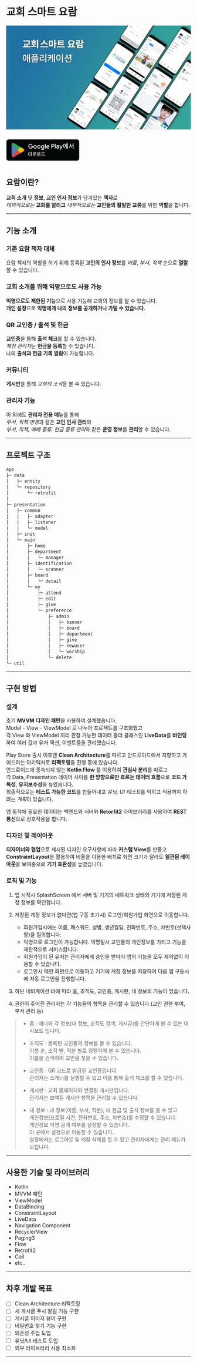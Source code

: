 # 교회 스마트 요람

![Banner](art/prj_banner.webp)

<a href="https://play.google.com/store/apps/details?id=com.sjk.yoram" target="_blank"><img src="art/Google Play Badge.png" alt="Play Store로 이동" width=200></a>

## 요람이란?

**교회 소개** 및 **정보**, **교인 인사 정보**가 담겨있는 **책자**로  
*대외적으로는* **교회를 알리고** *내부적으로는* **교인들의 활발한 교류**를 위한 **역할**을 합니다.

---

## 기능 소개

### 기존 요람 책자 대체

요람 책자의 역할을 하기 위해 등록된 **교인의 인사 정보**를 *이름*, *부서*, *직책* 순으로 **열람**할 수 있습니다.  

### 교회 소개를 위해 익명으로도 사용 가능

**익명으로도 제한된 기능**으로 사용 가능해 교회의 정보를 알 수 있습니다.  
**개인 설정**으로 **익명에게 나의 정보를 공개하거나 가릴 수 있습니다.**  

### QR 교인증 / 출석 및 헌금

**교인증**을 통해 **출석 체크**를 할 수 있습니다.  
*재정 관리자*는 **헌금을 등록**할 수 있습니다.  
나의 **출석과 헌금 기록 열람**이 가능합니다. 

### 커뮤니티

**게시판**을 통해 *교회의 소식*을 볼 수 있습니다.

### 관리자 기능

이 외에도 **관리자 전용 메뉴**를 통해  
*부서*, *직책 변경*과 같은 **교인 인사 관리**와  
*부서*, *직책*, *예배 종류*, *헌금 종류 관리*와 같은 **운영 정보**를 **관리**할 수 있습니다.

--- 

## 프로젝트 구조

```
app
├─ data
│   ├─ entity
│   └─ repository
│       └─ retrofit
│
├─ presentation
│   ├─ common
│   │   ├─ adapter
│   │   ├─ listener
│   │   └─ model
│   ├─ init
│   └─ main
│       ├─ home
│       ├─ department
│       │   └─ manager
│       ├─ identification
│       │   └─ scanner
│       ├─ board
│       │   └─ detail
│       └─ my
│           ├─ attend
│           ├─ edit
│           ├─ give
│           └─ preference
│               ├─ admin
│               │   ├─ banner
│               │   ├─ board
│               │   ├─ department
│               │   ├─ give
│               │   ├─ newuser
│               │   └─ worship
│               └─ delete
└─ util
```

---

## 구현 방법

### 설계

초기 **MVVM 디자인 패턴**을 사용하여 설계했습니다.  
Model - View - ViewModel 로 나누어 프로젝트를 구조화했고  
각 View 와 ViewModel 끼리 관찰 가능한 데이터 홀더 클래스인 **LiveData**를 **바인딩**하여 여러 값과 유저 액션, 이벤트들을 관리했습니다. 

Play Store 출시 이후엔 **Clean Architecture**를 따르고 안드로이드에서 지향하고 가이드하는 아키텍처로 **리팩토링**을 진행 중에 있습니다.  
안드로이드에 종속되지 않는 **Kotlin Flow** 를 이용하여 **관심사 분리**를 따르고  
각 Data, Presentation 레이어 사이를 **한 방향으로만 흐르는 데이터 흐름**으로 **코드 가독성**, **유지보수성**을 높였습니다.  
최종적으로는 **테스트 가능한 코드**를 만들어내고 *유닛, UI 테스트*를 익히고 적용까지 하려는 *계획*이 있습니다.

앱 동작에 필요한 데이터는 백엔드와 서버와 **Retorfit2** 라이브러리를 사용하여 **REST 통신**으로 상호작용을 합니다.

### 디자인 및 레이아웃

**디자이너와 협업**으로 제시된 디자인 요구사항에 따라 **커스텀 View**를 만들고  
**ConstraintLayout**을 활용하여 비율을 이용한 배치로 화면 크기가 달라도 **일관된 레이아웃**을 보여줌으로 **기기 호환성**을 높였습니다.  


### 로직 및 기능

 1. 앱 시작시 SplashScreen 에서 서버 및 기기의 네트워크 상태와 기기에 저장된 계정 정보를 확인합니다.
 
 
 2. 저장된 계정 정보가 없다면(앱 구동 초기시) 로그인/회원가입 화면으로 이동합니다.
    - 회원가입시에는 이름, 패스워드, 성별, 생년월일, 전화번호, 주소, 차번호(선택사항)을 질의합니다.
    - 익명으로 로그인이 가능합니다. 익명일시 교인들의 개인정보를 가리고 기능을 제한적으로 서비스합니다.
    - 회원가입이 된 유저는 관리자에게 승인을 받아야 앱의 기능을 모두 제약없이 이용할 수 있습니다.
    - 로그인시 메인 화면으로 이동하고 기기에 계정 정보를 저장하여 다음 앱 구동시에 자동 로그인을 진행합니다.
 
 
 3. 하단 네비게이션 바에 따라 홈, 조직도, 교인증, 게시판, 내 정보의 기능이 있습니다.
 
 4. 권한이 주어진 관리자는 각 기능들의 항목을 관리할 수 있습니다.(교인 권한 부여, 부서 관리 등)

> - 홈 : 배너와 각 정보(내 정보, 조직도 검색, 게시글)를 간단하게 볼 수 있는 대시보드 입니다.
> 
> 
> - 조직도 : 등록된 교인들의 정보를 볼 수 있습니다.  
>   이름 순, 조직 별, 직분 별로 정렬하여 볼 수 있습니다.  
>   이름을 검색하여 교인을 찾을 수 있습니다.
> 
> 
> - 교인증 : QR 코드로 발급된 교인증입니다.   
>   관리자는 스캐너를 실행할 수 있고 이를 통해 출석 체크를 할 수 있습니다.
> 
> 
> - 게시판 : 교회 홈페이지와 연결된 게시판입니다.  
>   관리자는 보여질 게시판 항목을 관리할 수 있습니다.
> 
> 
> - 내 정보 : 내 정보(이름, 부서, 직분), 내 헌금 및 출석 정보를 볼 수 있고  
>   개인정보(프로필 사진, 전화번호, 주소, 차번호)를 수정할 수 있습니다.  
>   개인정보 익명 공개 여부를 설정할 수 있습니다.  
>   이 곳에서 설정으로 이동할 수 있습니다.  
>   설정에서는 로그아웃 및 계정 삭제를 할 수 있고 관리자에게는 관리 메뉴가 보입니다.

---

## 사용한 기술 및 라이브러리

- Kotlin
- MVVM 패턴
- ViewModel
- DataBinding
- ConstraintLayout
- LiveData
- Navigation Component
- RecyclerView
- Paging3
- Flow
- Retrofit2
- Coil
- etc..

---

## 차후 개발 목표

- [ ] Clean Architecture 리팩토링
- [ ] 새 게시글 푸시 알림 기능 구현
- [ ] 게시글 이미지 뷰어 구현
- [ ] 비밀번호 찾기 기능 구현
- [ ] 의존성 주입 도입
- [ ] 유닛/UI 테스트 도입
- [ ] 외부 라이브러리 사용 최소화

---
